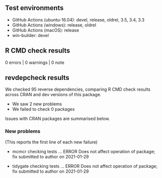 ## Test environments

* GitHub Actions (ubuntu-16.04): devel, release, oldrel, 3.5, 3.4, 3.3
* GitHub Actions (windows): release, oldrel
* GitHub Actions (macOS): release
* win-builder: devel

## R CMD check results

0 errors | 0 warnings | 0 note

## revdepcheck results

We checked 95 reverse dependencies, comparing R CMD check results across CRAN and dev versions of this package.

 * We saw 2 new problems
 * We failed to check 0 packages

Issues with CRAN packages are summarised below.

### New problems
(This reports the first line of each new failure)

* mcmcr
  checking tests ... ERROR
  Does not affect operation of package; 
  fix submitted to author on 2021-01-29 

* tidygate
  checking tests ... ERROR
  Does not affect operation of package; 
  fix submitted to author on 2021-01-29 
